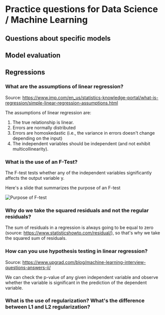 # Practice questions for Data Science / Machine Learning

## Questions about specific models

## Model evaluation

## Regressions

### What are the assumptions of linear regression?

Source: https://www.jmp.com/en_us/statistics-knowledge-portal/what-is-regression/simple-linear-regression-assumptions.html

The assumptions of linear regression are: 
1. The true relationship is linear. 
2. Errors are normally distributed
3. Errors are homoskedastic (i.e., the variance in errors doesn't change depending on the input)
4. The independent variables should be independent (and not exhibit multicollinearity). 

### What is the use of an F-Test?

The F-test tests whether any of the independent variables significantly affects the output variable y. 

Here's a slide that summarizes the purpose of an F-test

![Purpose of F-test](https://image.slidesharecdn.com/multipleregression-130320062840-phpapp02/95/multiple-regression-18-638.jpg?cb=1363760985)

### Why do we take the squared residuals and not the regular residuals?

The sum of residuals in a regression is always going to be equal to zero (source: https://www.statisticshowto.com/residual/), so that's why we take the squared sum of residuals. 

### How can you use hypothesis testing in linear regression?

Source: https://www.upgrad.com/blog/machine-learning-interview-questions-answers-ii/

We can check the p-value of any given independent variable and observe whether the variable is significant in the prediction of the dependent variable. 
### What is the use of regularization? What's the difference between L1 and L2 regularization?


